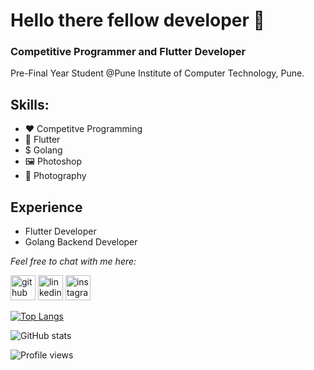 # Hello there fellow developer 👋
### Competitive Programmer and Flutter Developer
Pre-Final Year Student @Pune Institute of Computer Technology, Pune.

## Skills: 

* ❤️ Competitve Programming
* 📱 Flutter
* $ Golang
* 🖼️ Photoshop
* 📸 Photography 

## Experience

- Flutter Developer
- Golang Backend Developer 


*Feel free to chat with me here:* 

[<img src='https://cdn.jsdelivr.net/npm/simple-icons@3.0.1/icons/github.svg' alt='github' height='40'>](https://github.com/atharv-bhadange)            [<img src='https://cdn.jsdelivr.net/npm/simple-icons@3.0.1/icons/linkedin.svg' alt='linkedin' height='40'>](https://www.linkedin.com/in/atharv-bhadange-9817521ba/)          [<img src='https://cdn.jsdelivr.net/npm/simple-icons@3.0.1/icons/instagram.svg' alt='instagram' height='40'>](https://www.instagram.com/bhadange_atharv/)  

[![Top Langs](https://github-readme-stats.vercel.app/api/top-langs/?username=atharv-bhadange)](https://github.com/anuraghazra/github-readme-stats) 

![GitHub stats](https://github-readme-stats.vercel.app/api?username=atharv-bhadange&show_icons=true)  

![Profile views](https://gpvc.arturio.dev/atharv-bhadange)  
